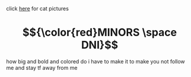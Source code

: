 click [here](https://instagram.com/gaga_and_me) for cat pictures

# $${\color{red}MINORS \space DNI}$$
how big and bold and colored do i have to make it to make you not follow me and stay tf away from me
